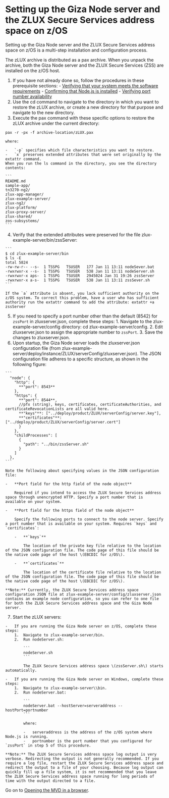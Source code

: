 # Setting up the Giza Node server and the ZLUX Secure Services address space on z/OS

Setting up the Giza Node server and the ZLUX Secure Services address space on z/OS is a multi-step installation and configuration process.

The zLUX archive is distributed as a pax archive. When you unpack the archive, both the Giza Node server and the ZLUX Secure Services \(ZSS\) are installed on the z/OS host.

1.   If you have not already done so, follow the procedures in these prerequisite sections: 
    -   [Verifying that your system meets the software requirements](mvd-verifysystemswreqs.md)
    -   [Confirming that Node.js is installed](mvd-instconfirmnodejsinstalled.md)
    -   [Verifying port number availability](mvd-instverifyportnumavailable.md)
2.   Use the cd command to navigate to the directory in which you want to restore the zLUX archive, or create a new directory for that purpose and navigate to the new directory. 
3.   Execute the pax command with these specific options to restore the zLUX archive under the current directory: 

    pax -r -px -f archive-location/zLUX.pax

    where:

    -   `-p` specifies which file characteristics you want to restore.
    -   `x` preserves extended attributes that were set originally by the extattr command.
    When you run the ls command in the directory, you see the directory contents:

    ```
    README.md
    sample-app/
    tn3270-ng2/
    zlux-app-manager/
    zlux-example-server/
    zlux-ng2/
    zlux-platform/
    zlux-proxy-server/
    zlux-shared/
    zos-subsystems/
    ```

4.   Verify that the extended attributes were preserved for the file zlux-example-server/bin/zssServer: 

    ```
    $ cd zlux-example-server/bin
    $ ls -E
    total 5824
    -rw-rw-r-- --s-  1 TSSPG   TSUSER   177 Jan 11 13:11 nodeSever.bat
    -rwxrwxr-x --s-  1 TSSPG   TSUSER   538 Jan 11 13:11 nodeServer.sh
    -rwxrwxr-x aps-  1 TSSPG   TSUSER   2945024 Jan 31 19:26 zssServer
    -rwxrwxr-x a-s-  1 TSSPG   TSUSER   538 Jan 11 13:11 zssSever.sh
    ```

    If the `a` attribute is absent, you lack sufficient authority on the z/OS system. To correct this problem, have a user who has sufficient authority run the extattr command to add the attribute: extattr +a zssServer 

5.   If you need to specify a port number other than the default \(8542\) for `zssPort` in zluxserver.json, complete these steps: 
    1.   Navigate to the zlux-example-server/config directory: cd zlux-example-server/config. 
    2.   Edit zluxserver.json to assign the appropriate number to `zssPort`. 
    3.   Save the changes to zluxserver.json. 
6.   Upon startup, the Giza Node server loads the zluxserver.json configuration file \(from zlux-example-server/deploy/instance/ZLUX/serverConfig/zluxserver.json\). The JSON configuration file adheres to a specific structure, as shown in the following figure:

    ```
      "node": {
        "http": {
          **"port": 8543**
        },
        "https": {
          **"port": 8544**,
          //pfx (string), keys, certificates, certificateAuthorities, and 
    certificateRevocationLists are all valid here.
          **"keys"**: ["../deploy/product/ZLUX/serverConfig/server.key"],
          **"certificates"**: ["../deploy/product/ZLUX/serverConfig/server.cert"]
          }
        },
        "childProcesses": [
          {
            "path": "../bin/zssServer.sh"
          }
        ]
      },
    ```

    Note the following about specifying values in the JSON configuration file:

    -   **Port field for the http field of the node object**

        Required if you intend to access the ZLUX Secure Services address space through unencrypted HTTP. Specify a port number that is available on your system.

    -   **Port field for the https field of the node object**

        Specify the following ports to connect to the node server. Specify a port number that is available on your system. Requires `keys` and `certificates`:

        -   **`keys`**

            The location of the private key file relative to the location of the JSON configuration file. The code page of this file should be the native code page of the host \(EBCDIC for z/OS\).

        -   **`certificates`**

            The location of the certificate file relative to the location of the JSON configuration file. The code page of this file should be the native code page of the host \(EBCDIC for z/OS\).

    **Note:** Currently, the ZLUX Secure Services address space configuration JSON file at zlux-example-server/config/zluxserver.json contains an example node configuration, so you can refer to one file for both the ZLUX Secure Services address space and the Giza Node server.

7.   Start the zLUX servers: 

    -   If you are running the Giza Node server on z/OS, complete these steps:
        1.  Navigate to zlux-example-server/bin.
        2.  Run nodeServer.sh:

            ```
            nodeServer.sh
            ```

            The ZLUX Secure Services address space \(zssServer.sh\) starts automatically.

    -   If you are running the Giza Node server on Windows, complete these steps:
        1.  Navigate to zlux-example-server\\bin.
        2.  Run nodeServer.bat:

            ```
            nodeServer.bat --hostServer=serveraddress --hostPort=portnumber
            ```

            where:

            -   serveraddress is the address of the z/OS system where Node.js is running.
            -   portnumber is the port number that you configured for `zssPort` in step 5 of this procedure.
    
    **Note:** The ZLUX Secure Services address space log output is very verbose. Redirecting the output is not generally recommended. If you require a log file, restart the ZLUX Secure Services address space and redirect the output to a file of your choosing. Because log output can quickly fill up a file system, it is not recommended that you leave the ZLUX Secure Services address space running for long periods of time with the output directed to a file.

Go on to [Opening the MVD in a browser](mvd-instopendesktopbrowser.md).
